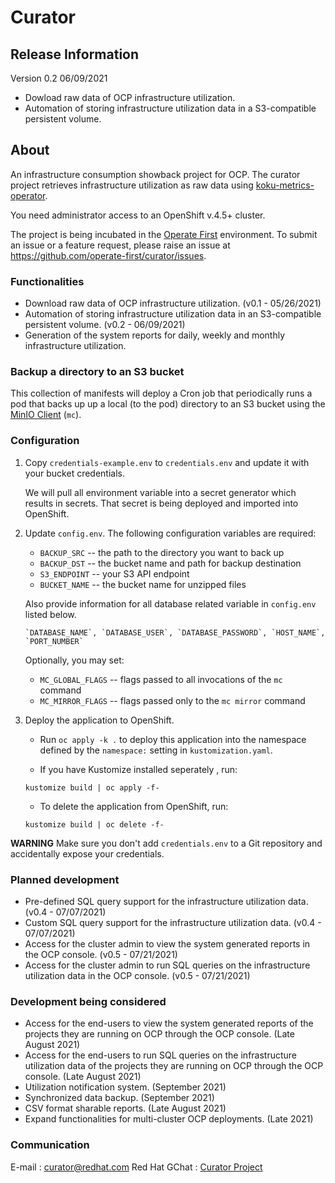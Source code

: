 # **Curator**

## Release Information
Version 0.2 06/09/2021
+ Dowload raw data of OCP infrastructure utilization.
+ Automation of storing infrastructure utilization data in a S3-compatible persistent volume.

## About
An infrastructure consumption showback project for OCP. The curator project retrieves infrastructure utilization as raw data using [koku-metrics-operator](https://github.com/project-koku/koku-metrics-operator).

You need administrator access to an OpenShift v.4.5+ cluster. 

The project is being incubated in the [Operate First](https://www.operate-first.cloud/) environment. To submit an issue or a feature request, please raise an issue at https://github.com/operate-first/curator/issues. 

### Functionalities
+ Download raw data of OCP infrastructure utilization. (v0.1 - 05/26/2021)
+ Automation of storing infrastructure utilization data in an S3-compatible persistent volume. (v0.2 - 06/09/2021)
+ Generation of the system reports for daily, weekly and monthly infrastructure utilization.

### Backup a directory to an S3 bucket
This collection of manifests will deploy a Cron job that periodically runs a pod that backs up up a local (to the pod) directory
to an S3 bucket using the [MinIO Client][] (`mc`).

[minio client]: https://docs.min.io/docs/minio-client-complete-guide.html

### Configuration
1. Copy `credentials-example.env` to `credentials.env`
   and update it with your bucket credentials. 
   
   We will pull all environment variable into a secret generator which results in secrets. 
   That secret is being deployed and imported into OpenShift.

2. Update `config.env`. The following configuration variables are
   required:

     - `BACKUP_SRC` -- the path to the directory you want to back up
     - `BACKUP_DST` -- the bucket name and path for backup destination
     - `S3_ENDPOINT` -- your S3 API endpoint
     - `BUCKET_NAME` -- the bucket name for unzipped files

    Also provide information for all database related variable in `config.env` listed below.

       `DATABASE_NAME`, `DATABASE_USER`, `DATABASE_PASSWORD`, `HOST_NAME`, `PORT_NUMBER`
  
   Optionally, you may set:

     - `MC_GLOBAL_FLAGS` -- flags passed to all invocations of the
       `mc` command
     - `MC_MIRROR_FLAGS` -- flags passed only to the `mc mirror`
       command

3. Deploy the application to OpenShift.

    - Run `oc apply -k .` to deploy this application into the
      namespace defined by the `namespace:` setting in
      `kustomization.yaml`.
	
    - If you have Kustomize installed seperately , run:

    ```
    kustomize build | oc apply -f-
    ```

    - To delete the application from OpenShift, run:

    ```
    kustomize build | oc delete -f-
    ```

**WARNING** Make sure you don't add `credentials.env` to a Git
repository and accidentally expose your credentials.

[docker image]: https://hub.docker.com/r/minio/mc/
[s3cmd]: https://s3tools.org/s3cmd

### Planned development
+ Pre-defined SQL query support for the infrastructure utilization data. (v0.4 - 07/07/2021)
+ Custom SQL query support for the infrastructure utilization data. (v0.4 - 07/07/2021)
+ Access for the cluster admin to view the system generated reports in the OCP console. (v0.5 - 07/21/2021)
+ Access for the cluster admin to run SQL queries on the infrastructure utilization data in the OCP console. (v0.5 - 07/21/2021)

### Development being considered
+ Access for the end-users to view the system generated reports of the projects they are running on OCP through the OCP console. (Late August 2021)
+ Access for the end-users to run SQL queries on the infrastructure utilization data of the projects they are running on OCP through the OCP console. (Late August 2021)
+ Utilization notification system. (September 2021)
+ Synchronized data backup. (September 2021)
+ CSV format sharable reports. (Late August 2021)
+ Expand functionalities for multi-cluster OCP deployments. (Late 2021)

### Communication
E-mail : curator@redhat.com Red Hat GChat : [Curator Project](https://mail.google.com/chat/u/0/#chat/space/AAAAnkClSoU)

